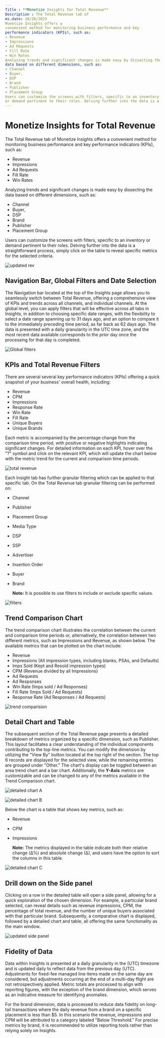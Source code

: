 ```yaml
---
Title : **Monetize Insights for Total Revenue**
Description : The Total Revenue tab of
ms.date: 10/28/2023
Monetize Insights offers a
convenient method for monitoring business performance and key
performance indicators (KPIs), such as:
- Revenue
- Impressions
- Ad Requests
- Fill Rate
- Win Rates
Analyzing trends and significant changes is made easy by dissecting the
data based on different dimensions, such as:
- Channel
- Buyer,
- DSP
- Brand
- Publisher
- Placement Group
Users can customize the screens with filters, specific to an inventory
or demand pertinent to their roles. Delving further into the data is a
---
```



# **Monetize Insights for Total Revenue**



The Total Revenue tab of
Monetize Insights offers a
convenient method for monitoring business performance and key
performance indicators (KPIs), such as:

- Revenue
- Impressions
- Ad Requests
- Fill Rate
- Win Rates

Analyzing trends and significant changes is made easy by dissecting the
data based on different dimensions, such as:

- Channel
- Buyer,
- DSP
- Brand
- Publisher
- Placement Group

Users can customize the screens with filters, specific to an inventory
or demand pertinent to their roles. Delving further into the data is a
straightforward process, simply click on the table to reveal specific
metrics for the selected criteria.

![updated rev](media/updated-rev.png)


>

## **Navigation Bar, Global Filters and Date Selection**

The Navigation bar located at the top of the
Insights page allows you to
seamlessly switch between Total
Revenue, offering a comprehensive view of KPIs and trends across
all channels, and individual channels. At the global level, you can
apply filters that will be effective across all tabs in
Insights, in addition to choosing
specific date ranges, with the flexibility to select a date range
spanning up to 31 days ago, and an option to compare it to the
immediately preceding time period, as far back as 62 days ago. The data
is presented with a daily granularity in the UTC time zone, and the most
recent data available corresponds to the prior day once the processing
for that day is completed.


![Global filters](media/global-filters.png)




## **KPIs and Total Revenue Filters**

There are several several key performance indicators (KPIs) offering a
quick snapshot of your business' overall health, including:

- Revenue
- CPM
- Impressions
- Response Rate
- Win Rate
- Fill Rate
- Unique Buyers
- Unique Brands

Each metric is accompanied by the percentage change from the comparison
time period, with positive or negative highlights indicating significant
changes. For detailed information on each KPI, hover over the
"?" symbol and click on the relevant
KPI, which will update the chart below with the metric trend for the
current and comparison time periods.

![total revenue](media/total-revenue.png)


Each Insight tab has further
granular filtering which can be applied to that specific tab. On the
Total Revenue tab granular filtering
can be performed on:

- Channel
- Publisher
- Placement Group
- Media Type
- DSP
- SSP
- Advertiser
- Insertion Order
- Buyer
- Brand
  

  <b>Note:</b> It is possible to use filters
  to include or exclude specific values.

  


![filters](media/filters.png)


>

## **Trend Comparison Chart**

The trend comparison chart illustrates the correlation between the
current and comparison time periods or, alternatively, the correlation
between two different metrics, such as Impressions and Revenue, as shown
below. The available metrics that can be plotted on the chart include:

- Revenue
- Impressions (All impression types, including blanks, PSAs, and
  Defaults)
- Imps Sold (Kept and Resold impression types)
- CPM (Revenue divided by all Impressions)
- Ad Requests
- Ad Responses
- Win Rate (Imps sold / Ad Responses)
- Fill Rate (Imps Sold / Ad Requests)
- Response Rate (Ad Responses / Ad Requests)


![trend comparision](trend-comparision.png)


>

## **Detail Chart and Table**

The subsequent section of the Total Revenue page presents a detailed
breakdown of metrics organized by a specific dimension, such as
Publisher. This layout facilitates a clear understanding of the
individual components contributing to the top-line metrics. You can
modify the dimension by utilizing the "View
By" button located at the top right of the section. The top 6
records are displayed for the selected view, while the remaining entries
are grouped under "Other." The
chart's display can be toggled between an area trend chart and a bar
chart. Additionally, the **Y-Axis** metrics are customizable and can be
changed to any of the metrics available in the
Trend Comparison chart.

![detailed chart A](media/detailed-chart-a.png)


![detailed chart B](media/detailed-chart-b.png)

Below the chart is a table that shows key metrics, such as:

- Revenue
- CPM
- Impressions
  

  <b>Note:</b> The metrics displayed in the
  table indicate both their relative change (∆%) and absolute change
  (∆), and users have the option to sort the columns in this table.

  

![detailed chart C](media/detailed-chart-c.png)



>

## **Drill down on the Side panel**

Clicking on a row in the detailed table will open a side panel, allowing
for a quick exploration of the chosen dimension. For example, a
particular brand selected, can reveal details such as revenue
impressions, CPM, the percentage of total revenue, and the number of
unique buyers associated with that particular brand. Subsequently, a
comparative chart is displayed, followed by a detailed chart and table,
all offering the same functionality as the main window.

![updated side panel](media/updated-side-panel.png)




>

## **Fidelity of Data**

Data within Insights is presented
at a daily granularity in the (UTC) timezone and is updated daily to
reflect data from the previous day (UTC). Adjustments for fixed-fee
managed line items made on the same day are considered, but adjustments
occurring at the end of a multi-day flight are not retrospectively
applied. Metric totals are processed to align with reporting figures,
with the exception of the brand dimension, which serves as an indicative
measure for identifying anomalies.

For the brand dimension, data is processed to reduce data fidelity on
long-tail transactions where the daily revenue from a brand on a
specific placement is less than $5. In this scenario the revenue,
impressions and CPM will be attributed to a category labeled
"Below Threshold." For precise
metrics by brand, it is recommended to utilize reporting tools rather
than relying solely on Insights.






